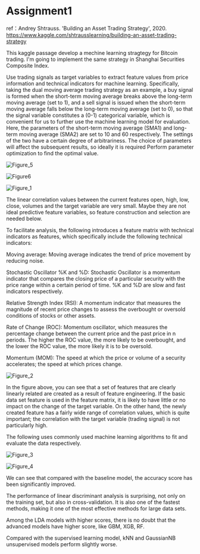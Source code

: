 # Assignment1

ref：Andrey Shtrauss. 'Building an Asset Trading Strategy', 2020.
https://www.kaggle.com/shtrausslearning/building-an-asset-trading-strategy

This kaggle passage develop a mechine learning stragtegy for Bitcoin trading. I'm going to implement the same strategy in Shanghai Securities Composite Index.

Use trading signals as target variables to extract feature values from price information and technical indicators for machine learning. Specifically, taking the dual moving average trading strategy as an example, a buy signal is formed when the short-term moving average breaks above the long-term moving average (set to 1), and a sell signal is issued when the short-term moving average falls below the long-term moving average (set to 0), so that the signal variable constitutes a (0-1) categorical variable, which is convenient for us to further use the machine learning model for evaluation. Here, the parameters of the short-term moving average (SMA1) and long-term moving average (SMA2) are set to 10 and 60 respectively. The settings of the two have a certain degree of arbitrariness. The choice of parameters will affect the subsequent results, so ideally it is required Perform parameter optimization to find the optimal value.

![Figure_5](https://user-images.githubusercontent.com/78809297/111138773-4ea8dc80-85bb-11eb-87a1-e921c247b912.png)

![Figure6](https://user-images.githubusercontent.com/78809297/111138790-523c6380-85bb-11eb-8257-6f1a9c3603d0.png)

![Figure_1](https://user-images.githubusercontent.com/78809297/111138807-56688100-85bb-11eb-95b5-482ba17843fc.png)

The linear correlation values between the current features open, high, low, close, volumes and the target variable are very small. Maybe they are not ideal predictive feature variables, so feature construction and selection are needed below.

To facilitate analysis, the following introduces a feature matrix with technical indicators as features, which specifically include the following technical indicators:

Moving average: Moving average indicates the trend of price movement by reducing noise.

Stochastic Oscillator %K and %D: Stochastic Oscillator is a momentum indicator that compares the closing price of a particular security with the price range within a certain period of time. %K and %D are slow and fast indicators respectively.

Relative Strength Index (RSI): A momentum indicator that measures the magnitude of recent price changes to assess the overbought or oversold conditions of stocks or other assets.

Rate of Change (ROC): Momentum oscillator, which measures the percentage change between the current price and the past price in n periods. The higher the ROC value, the more likely to be overbought, and the lower the ROC value, the more likely it is to be oversold.

Momentum (MOM): The speed at which the price or volume of a security accelerates; the speed at which prices change.

![Figure_2](https://user-images.githubusercontent.com/78809297/111138834-5cf6f880-85bb-11eb-8376-b21c994d0d81.png)

In the figure above, you can see that a set of features that are clearly linearly related are created as a result of feature engineering. If the basic data set feature is used in the feature matrix, it is likely to have little or no impact on the change of the target variable. On the other hand, the newly created feature has a fairly wide range of correlation values, which is quite important; the correlation with the target variable (trading signal) is not particularly high.

The following uses commonly used machine learning algorithms to fit and evaluate the data respectively.

![Figure_3](https://user-images.githubusercontent.com/78809297/111137631-fd4c1d80-85b9-11eb-9f69-dd6a514e08aa.png)

![Figure_4](https://user-images.githubusercontent.com/78809297/111137645-01783b00-85ba-11eb-9c45-b88197ad4d87.png)

We can see that compared with the baseline model, the accuracy score has been significantly improved.

The performance of linear discriminant analysis is surprising, not only on the training set, but also in cross-validation. It is also one of the fastest methods, making it one of the most effective methods for large data sets.

Among the LDA models with higher scores, there is no doubt that the advanced models have higher score, like GBM, XGB, RF.

Compared with the supervised learning model, kNN and GaussianNB unsupervised models perform slightly worse.


